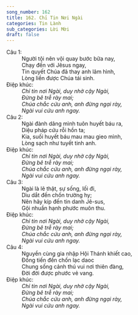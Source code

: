 ```yaml
---
song_number: 162
title: 162. Chỉ Tin Nơi Ngài
categories: Tin Lành
sub_categories: Lời Mời
draft: false
---
```

<dl><dt>Câu 1:</dt><dd data-verse="1">Người tội nên vội quay bước bữa nay, <br/>Chạy đến với Jêsus ngay, <br/>Tin quyết Chúa đã thay anh lâm hình, <br/>Lòng liền được Chúa tái sinh. </dd><dt>Điệp khúc:</dt><dd data-chorus="1"><em>Chỉ tin nơi Ngài, duy nhờ cậy Ngài, <br/>Đừng bê trễ rày mai; <br/>Chúa chắc cứu anh, anh đừng ngại rày, <br/>Ngài vui cứu anh ngay. </em></dd><dt>Câu 2:</dt><dd data-verse="2">Ngài đành dâng mình tuôn huyết báu ra, <br/>Diệu pháp cứu rỗi hồn ta; <br/>Kia, suối huyết báu mau mau gieo mình, <br/>Lòng sạch như tuyết tinh anh. </dd><dt>Điệp khúc:</dt><dd data-chorus="1"><em>Chỉ tin nơi Ngài, duy nhờ cậy Ngài, <br/>Đừng bê trễ rày mai; <br/>Chúa chắc cứu anh, anh đừng ngại rày, <br/>Ngài vui cứu anh ngay. </em></dd><dt>Câu 3:</dt><dd data-verse="3">Ngài là lẽ thật, sự sống, lối đi, <br/>Dìu dắt đến chốn trường hy; <br/>Nên hãy kíp đến tin danh Jê-sus, <br/>Gội nhuần hạnh phước muôn thu. </dd><dt>Điệp khúc:</dt><dd data-chorus="1"><em>Chỉ tin nơi Ngài, duy nhờ cậy Ngài, <br/>Đừng bê trễ rày mai; <br/>Chúa chắc cứu anh, anh đừng ngại rày, <br/>Ngài vui cứu anh ngay. </em></dd><dt>Câu 4:</dt><dd data-verse="4">Nguyền cùng gia nhập Hội Thánh khiết cao, <br/>Đồng tiến đến chốn lạc daoc <br/>Chung sống cảnh thú vui nơi thiên đàng, <br/>Đời đời được phước vẻ vang. </dd><dt>Điệp khúc:</dt><dd data-chorus="1"><em>Chỉ tin nơi Ngài, duy nhờ cậy Ngài, <br/>Đừng bê trễ rày mai; <br/>Chúa chắc cứu anh, anh đừng ngại rày, <br/>Ngài vui cứu anh ngay. </em></dd></dl>
